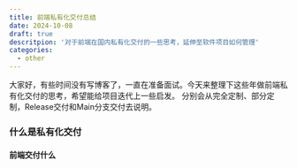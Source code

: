 ```yaml
---
title: 前端私有化交付总结
date: 2024-10-08
draft: true
descritpion: '对于前端在国内私有化交付的一些思考，延伸至软件项目如何管理'
categories:
  - other
---
```

<!-- 要修改 -->
大家好，有些时间没有写博客了，一直在准备面试。今天来整理下这些年做前端私有化交付的思考，希望能给项目迭代上一些启发。
分别会从完全定制、部分定制，Release交付和Main分支交付去说明。

### 什么是私有化交付

#### 前端交付什么


